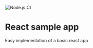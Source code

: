 ![Node.js CI](https://github.com/d0whc3r/monsters-rolodex/workflows/Node.js%20CI/badge.svg)

# React sample app

Easy implementation of a basic react app
